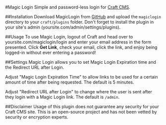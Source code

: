 #Magic Login
Simple and password-less login for [Craft CMS](https://craftcms.com/).

##Installation
Download MagicLogin from [GitHub](https://github.com/aberkie/magiclogin) and upload the `magiclogin` directory to your `craft/plugins` folder. Don't forget to install the plugin in your site's admin (yoursite.com/admin/settings/plugins).

##Usage
To use Magic Login, logout of Craft and head over to yoursite.com/magiclogin/login and enter your email address in the form presented. Click **Get Link**, check your email, click the link, and enjoy being logged-in without ever entering a password! 

##Settings
Magic Login allows you to set Magic Login Expiration time and the Redirect URL after Login. 

Adjust "Magic Login Expiration Time" to allow links to be used for a certain amount of time after being requested. The default is 5 minutes.

Adjust "Redirect URL after Login" to change where the user is sent after they login with a Magic Login link. The default is `/admin`. 

##Disclaimer
Usage of this plugin does not guarantee any security for your Craft CMS site. This is an open-source project and has not been vetted by security or encryption experts.